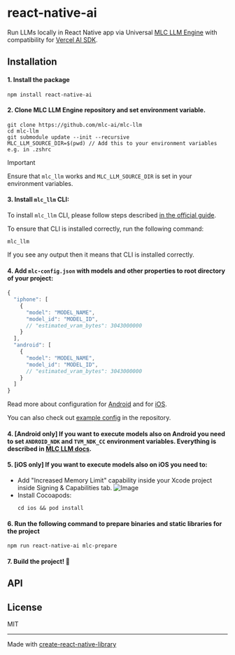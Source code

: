 # react-native-ai

Run LLMs locally in React Native app via Universal [MLC LLM Engine](https://github.com/mlc-ai/mlc-llm) with compatibility for [Vercel AI SDK](https://sdk.vercel.ai/docs/).

## Installation

#### 1. Install the package

```
npm install react-native-ai
```

#### 2. Clone MLC LLM Engine repository and set environment variable.

```
git clone https://github.com/mlc-ai/mlc-llm
cd mlc-llm
git submodule update --init --recursive
MLC_LLM_SOURCE_DIR=$(pwd) // Add this to your environment variables e.g. in .zshrc
```

> [!IMPORTANT]
> Ensure that `mlc_llm` works and `MLC_LLM_SOURCE_DIR` is set in your environment variables.

#### 3. Install `mlc_llm` CLI:

To install `mlc_llm` CLI, please follow steps described [in the official guide](https://llm.mlc.ai/docs/install/mlc_llm.html).

To ensure that CLI is installed correctly, run the following command:

```
mlc_llm
```

If you see any output then it means that CLI is installed correctly.

#### 4. Add `mlc-config.json` with models and other properties to root directory of your project:

```js
{
  "iphone": [
    {
      "model": "MODEL_NAME",
      "model_id": "MODEL_ID",
      // "estimated_vram_bytes": 3043000000
    }
  ],
  "android": [
    {
      "model": "MODEL_NAME",
      "model_id": "MODEL_ID",
      // "estimated_vram_bytes": 3043000000
    }
  ]
}
```

Read more about configuration for [Android](https://llm.mlc.ai/docs/deploy/android.html#customize-the-app) and for [iOS](https://llm.mlc.ai/docs/deploy/ios.html#customize-the-app).

You can also check out [example config](https://github.com/callstackincubator/ai/blob/main/example/mlc-config.json) in the repository.

#### 4. **[Android only]** If you want to execute models also on Android you need to set `ANDROID_NDK` and `TVM_NDK_CC` environment variables. Everything is described in [MLC LLM docs](https://llm.mlc.ai/docs/deploy/android.html#id2).

#### 5. **[iOS only]** If you want to execute models also on iOS you need to:

- Add "Increased Memory Limit" capability inside your Xcode project inside Signing & Capabilities tab.
  ![Image](https://github.com/user-attachments/assets/0f8eec76-2900-48d9-91b8-ad7b3adce235)
- Install Cocoapods:
  ```
  cd ios && pod install
  ```

#### 6. Run the following command to prepare binaries and static libraries for the project

```
npm run react-native-ai mlc-prepare
```

#### 7. Build the project! 🚀

## API

## License

MIT

---

Made with [create-react-native-library](https://github.com/callstack/react-native-builder-bob)
